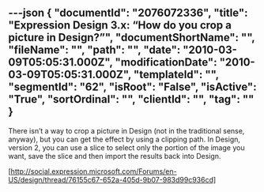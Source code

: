 ---json
{
  "documentId": "2076072336",
  "title": "Expression Design 3.x: “How do you crop a picture in Design?”",
  "documentShortName": "",
  "fileName": "",
  "path": "",
  "date": "2010-03-09T05:05:31.000Z",
  "modificationDate": "2010-03-09T05:05:31.000Z",
  "templateId": "",
  "segmentId": "62",
  "isRoot": "False",
  "isActive": "True",
  "sortOrdinal": "",
  "clientId": "",
  "tag": ""
}
---

There isn’t a way to crop a picture in Design (not in the traditional sense, anyway), but you can get the effect by using a clipping path. In Design, version 2, you can use a slice to select only the portion of the image you want, save the slice and then import the results back into Design.

[http://social.expression.microsoft.com/Forums/en-US/design/thread/76155c67-652a-405d-9b07-983d99c936cd]
